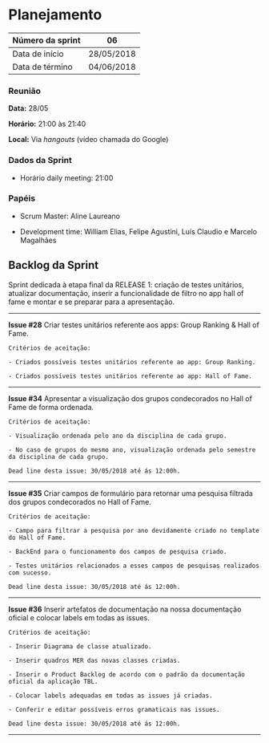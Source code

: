 # Planejamento

|Número da sprint 	| 06|
|---------|-|
|Data de início 	| 28/05/2018|
|Data de término 	| 04/06/2018|

### Reunião
**Data:** 28/05

**Horário:** 21:00 às 21:40

**Local:** Via *hangouts* (vídeo chamada do Google)

### Dados da Sprint
* Horário daily meeting: 21:00

### Papéis
* Scrum Master: Aline Laureano

* Development time: William Elias, Felipe Agustini, Luís Claudio e Marcelo Magalhães

## Backlog da Sprint
Sprint dedicada à etapa final da RELEASE 1: criação de testes unitários, atualizar documentação, inserir a funcionalidade de filtro no app hall of fame e montar e se preparar para a apresentação.
<br/>
***  
 **Issue #28** Criar testes unitários referente aos apps: Group Ranking & Hall of Fame.<br/>

    Critérios de aceitação:

    - Criados possíveis testes unitários referente ao app: Group Ranking.

    - Criados possíveis testes unitários referente ao app: Hall of Fame.

***

**Issue #34** Apresentar a visualização dos grupos condecorados no Hall of Fame de forma ordenada.<br/>

    Critérios de aceitação:

    - Visualização ordenada pelo ano da disciplina de cada grupo.

    - No caso de grupos do mesmo ano, visualização ordenada pelo semestre da disciplina de cada grupo.

    Dead line desta issue: 30/05/2018 até ás 12:00h.

***

**Issue #35** Criar campos de formulário para retornar uma pesquisa filtrada dos grupos condecorados no Hall of Fame.<br/>

    Critérios de aceitação:

    - Campo para filtrar a pesquisa por ano devidamente criado no template do Hall of Fame.

    - BackEnd para o funcionamento dos campos de pesquisa criado.

    - Testes unitários relacionados a esses campos de pesquisas realizados com sucesso.

    Dead line desta issue: 30/05/2018 até ás 12:00h.

***

**Issue #36** Inserir artefatos de documentação na nossa documentação oficial e colocar labels em todas as issues.<br/>

    Critérios de aceitação:

    - Inserir Diagrama de classe atualizado.

    - Inserir quadros MER das novas classes criadas.

    - Inserir o Product Backlog de acordo com o padrão da documentação oficial da aplicação TBL.

    - Colocar labels adequadas em todas as issues já criadas.

    - Conferir e editar possíveis erros gramaticais nas issues.

    Dead line desta issue: 30/05/2018 até ás 12:00h.

***

